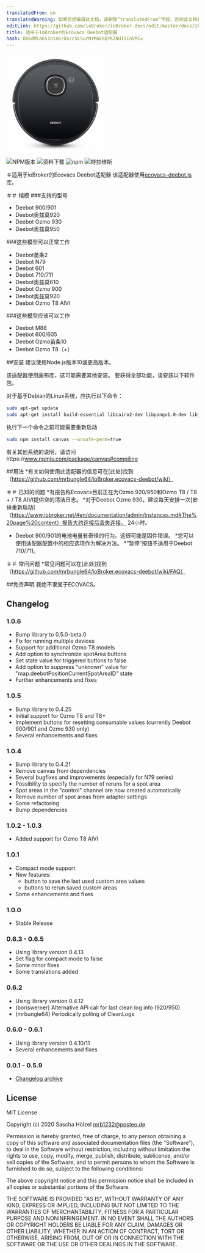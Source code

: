 ```yaml
---
translatedFrom: en
translatedWarning: 如果您想编辑此文档，请删除“translatedFrom”字段，否则此文档将再次自动翻译
editLink: https://github.com/ioBroker/ioBroker.docs/edit/master/docs/zh-cn/adapterref/iobroker.ecovacs-deebot/README.md
title: 适用于ioBroker的Ecovacs Deebot适配器
hash: O66dMiaGs1nin6/Ux/c5LSurNYMoEaQYKZNUI5CnVMI=
---
```

![商标](../../../en/adapterref/iobroker.ecovacs-deebot/admin/ecovacs-deebot.png)

![NPM版本](http://img.shields.io/npm/v/iobroker.ecovacs-deebot.svg)
![资料下载](https://img.shields.io/npm/dm/iobroker.ecovacs-deebot.svg)
![npm](https://img.shields.io/npm/dt/iobroker.ecovacs-deebot.svg)
![特拉维斯](https://travis-ci.org/mrbungle64/ioBroker.ecovacs-deebot.svg?branch=master)

＃适用于ioBroker的Ecovacs Deebot适配器
该适配器使用[ecovacs-deebot.js](https://github.com/mrbungle64/ecovacs-deebot.js)库。

＃＃ 楷模
###支持的型号
* Deebot 900/901
* Deebot奥兹莫920
* Deebot Ozmo 930
* Deebot奥兹莫950

###这些模型可以正常工作
* Deebot苗条2
* Deebot N79
* Deebot 601
* Deebot 710/711
* Deebot奥兹莫610
* Deebot Ozmo 900
* Deebot奥兹莫920
* Deebot Ozmo T8 AIVI

###这些模型应该可以工作
* Deebot M88
* Deebot 600/605
* Deebot Ozmo苗条10
* Deebot Ozmo T8（+）

##安装
建议使用Node.js版本10或更高版本。

该适配器使用画布库，这可能需要其他安装。
要获得全部功能，请安装以下软件包。

对于基于Debian的Linux系统，应执行以下命令：

```bash
sudo apt-get update
sudo apt-get install build-essential libcairo2-dev libpango1.0-dev libjpeg-dev libgif-dev librsvg2-dev
```

执行下一个命令之前可能需要重新启动

```bash
sudo npm install canvas --unsafe-perm=true
```

有关其他系统的说明，请访问https://www.npmjs.com/package/canvas#compiling

##用法
*有关如何使用此适配器的信息可在[此处]找到（https://github.com/mrbungle64/ioBroker.ecovacs-deebot/wiki）

＃＃ 已知的问题
*有报告称Ecovacs目前正在为Ozmo 920/950和Ozmo T8 / T8 + / T8 AIVI提供空的清洁日志。
*对于Deebot Ozmo 930，建议每天安排一次[安排重新启动]（https://www.iobroker.net/#en/documentation/admin/instances.md#The%20page%20content）报告大约连接后丢失连接。 24小时。
* Deebot 900/901的电池电量有奇怪的行为。这很可能是固件错误。
  *您可以使用适配器配置中的相应选项作为解决方法。
*“暂停”按钮不适用于Deebot 710/711。

＃＃ 常问问题
*常见问题可以在[此处]找到（https://github.com/mrbungle64/ioBroker.ecovacs-deebot/wiki/FAQ）

##免责声明
我绝不隶属于ECOVACS。

## Changelog

### 1.0.6
* Bump library to 0.5.0-beta.0
* Fix for running multiple devices
* Support for additional Ozmo T8 models
* Add option to synchronize spotArea buttons
* Set state value for triggered buttons to false
* Add option to suppress "unknown" value for "map.deebotPositionCurrentSpotAreaID" state
* Further enhancements and fixes

### 1.0.5
* Bump library to 0.4.25
* Initial support for Ozmo T8 and T8+
* Implement buttons for resetting consumable values (currently Deebot 900/901 and Ozmo 930 only)
* Several enhancements and fixes

### 1.0.4
* Bump library to 0.4.21
* Remove canvas from dependencies
* Several bugfixes and improvements (especially for N79 series)
* Possibility to specify the number of reruns for a spot area
* Spot areas in the "control" channel are now created automatically
* Remove number of spot areas from adapter settings
* Some refactoring
* Bump dependencies

### 1.0.2 - 1.0.3
* Added support for Ozmo T8 AIVI

### 1.0.1
   * Compact mode support
   * New features:
     * button to save the last used custom area values
     * buttons to rerun saved custom areas
   * Some enhancements and fixes

### 1.0.0
   * Stable Release

### 0.6.3 - 0.6.5
   * Using library version 0.4.13
   * Set flag for compact mode to false
   * Some minor fixes
   * Some translations added

### 0.6.2
   * Using library version 0.4.12
   * (boriswerner) Alternative API call for last clean log info (920/950)
   * (mrbungle64) Periodically polling of CleanLogs

### 0.6.0 - 0.6.1
   * Using library version 0.4.10/11
   * Several enhancements and fixes

### 0.0.1 - 0.5.9
* [Changelog archive](https://github.com/mrbungle64/ioBroker.ecovacs-deebot/wiki/Changelog-(archive)#059)

## License

MIT License

Copyright (c) 2020 Sascha Hölzel <mrb1232@posteo.de>

Permission is hereby granted, free of charge, to any person obtaining a copy
of this software and associated documentation files (the "Software"), to deal
in the Software without restriction, including without limitation the rights
to use, copy, modify, merge, publish, distribute, sublicense, and/or sell
copies of the Software, and to permit persons to whom the Software is
furnished to do so, subject to the following conditions:

The above copyright notice and this permission notice shall be included in all
copies or substantial portions of the Software.

THE SOFTWARE IS PROVIDED "AS IS", WITHOUT WARRANTY OF ANY KIND, EXPRESS OR
IMPLIED, INCLUDING BUT NOT LIMITED TO THE WARRANTIES OF MERCHANTABILITY,
FITNESS FOR A PARTICULAR PURPOSE AND NONINFRINGEMENT. IN NO EVENT SHALL THE
AUTHORS OR COPYRIGHT HOLDERS BE LIABLE FOR ANY CLAIM, DAMAGES OR OTHER
LIABILITY, WHETHER IN AN ACTION OF CONTRACT, TORT OR OTHERWISE, ARISING FROM,
OUT OF OR IN CONNECTION WITH THE SOFTWARE OR THE USE OR OTHER DEALINGS IN THE
SOFTWARE.